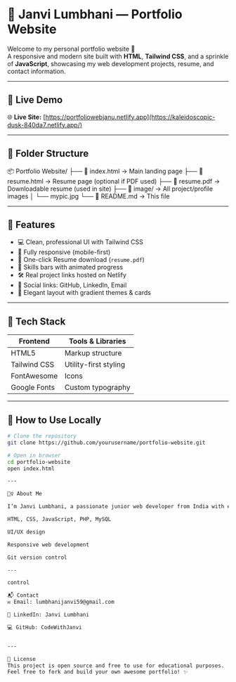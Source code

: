 # 💼 Janvi Lumbhani — Portfolio Website

Welcome to my personal portfolio website 👋  
A responsive and modern site built with **HTML**, **Tailwind CSS**, and a sprinkle of **JavaScript**, showcasing my web development projects, resume, and contact information.

---

## 🔗 Live Demo

🌐 **Live Site:** [https://portfoliowebjanu.netlify.app](https://kaleidoscopic-dusk-840da7.netlify.app/)  

---

## 📁 Folder Structure


📦 Portfolio Website/
├── 📄 index.html → Main landing page
├── 📄 resume.html → Resume page (optional if PDF used)
├── 📄 resume.pdf → Downloadable resume (used in site)
├── 📁 image/ → All project/profile images
│ └── mypic.jpg
└── 📄 README.md → This file


---

## 🌟 Features

- 💻 Clean, professional UI with Tailwind CSS
- 📱 Fully responsive (mobile-first)
- 📄 One-click Resume download (`resume.pdf`)
- 🧠 Skills bars with animated progress
- 🛠️ Real project links hosted on Netlify
- 🔗 Social links: GitHub, LinkedIn, Email
- 🎨 Elegant layout with gradient themes & cards

---

## 🔧 Tech Stack

| Frontend    | Tools & Libraries            |
|-------------|------------------------------|
| HTML5       | Markup structure             |
| Tailwind CSS| Utility-first styling        |
| FontAwesome | Icons                        |
| Google Fonts| Custom typography            |

---

## 📌 How to Use Locally

```bash
# Clone the repository
git clone https://github.com/yourusername/portfolio-website.git

# Open in browser
cd portfolio-website
open index.html

---

🙋‍♀️ About Me

I’m Janvi Lumbhani, a passionate junior web developer from India with experience in:

HTML, CSS, JavaScript, PHP, MySQL

UI/UX design

Responsive web development

Git version control

---

control

📬 Contact
✉️ Email: lumbhanijanvi59@gmail.com

🔗 LinkedIn: Janvi Lumbhani

💻 GitHub: CodeWithJanvi


---

📄 License
This project is open source and free to use for educational purposes.
Feel free to fork and build your own awesome portfolio! ✨






